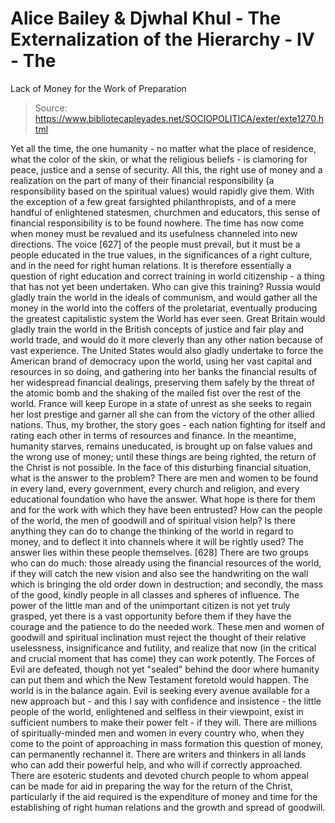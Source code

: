 # Alice Bailey & Djwhal Khul - The Externalization of the Hierarchy - IV - The
Lack of Money for the Work of Preparation

> Source: https://www.bibliotecapleyades.net/SOCIOPOLITICA/exter/exte1270.html

Yet all the time, the one humanity - no matter what the place of residence, what the color of the skin, or what the religious beliefs - is clamoring for peace, justice and a sense of security. All this, the right use of money and a realization on the part of many of their financial responsibility (a responsibility based on the spiritual values) would rapidly give them. With the exception of a few great farsighted philanthropists, and of a mere handful of enlightened statesmen, churchmen and educators, this sense of financial responsibility is to be found nowhere.
The time has now come when money must be revalued and its usefulness channeled into new directions. The voice [627] of the people must prevail, but it must be a people educated in the true values, in the significances of a right culture, and in the need for right human relations. It is therefore essentially a question of right education and correct training in world citizenship - a thing that has not yet been undertaken. Who can give this training? Russia would gladly train the world in the ideals of communism, and would gather all the money in the world into the coffers of the proletariat, eventually producing the greatest capitalistic system the World has ever seen. Great Britain would gladly train the world in the British concepts of justice and fair play and world trade, and would do it more cleverly than any other nation because of vast experience. The United States would also gladly undertake to force the American brand of democracy upon the world, using her vast capital and resources in so doing, and gathering into her banks the financial results of her widespread financial dealings, preserving them safely by the threat of the atomic bomb and the shaking of the mailed fist over the rest of the world. France will keep Europe in a state of unrest as she seeks to regain her lost prestige and garner all she can from the victory of the other allied nations. Thus, my brother, the story goes - each nation fighting for itself and rating each other in terms of resources and finance. In the meantime, humanity starves, remains uneducated, is brought up on false values and the wrong use of money; until these things are being righted, the return of the Christ is not possible.
In the face of this disturbing financial situation, what is the answer to the problem? There are men and women to be found in every land, every government, every church and religion, and every educational foundation who have the answer. What hope is there for them and for the work with which they have been entrusted? How can the people of the world, the men of goodwill and of spiritual vision help? Is there anything they can do to change the thinking of the world in regard to money, and to deflect it into channels where it will be rightly used? The answer lies within these people themselves. [628]
There are two groups who can do much: those already using the financial resources of the world, if they will catch the new vision and also see the handwriting on the wall which is bringing the old order down in destruction; and secondly, the mass of the good, kindly people in all classes and spheres of influence.
The power of the little man and of the unimportant citizen is not yet truly grasped, yet there is a vast opportunity before them if they have the courage and the patience to do the needed work.
These men and women of goodwill and spiritual inclination must reject the thought of their relative uselessness, insignificance and futility, and realize that now (in the critical and crucial moment that has come) they can work potently. The Forces of Evil are defeated, though not yet "sealed" behind the door where humanity can put them and which the New Testament foretold would happen. The world is in the balance again. Evil is seeking every avenue available for a new approach but - and this I say with confidence and insistence - the little people of the world, enlightened and selfless in their viewpoint, exist in sufficient numbers to make their power felt - if they will. There are millions of spiritually-minded men and women in every country who, when they come to the point of approaching in mass formation this question of money, can permanently rechannel it. There are writers and thinkers in all lands who can add their powerful help, and who will if correctly approached. There are esoteric students and devoted church people to whom appeal can be made for aid in preparing the way for the return of the Christ, particularly if the aid required is the expenditure of money and time for the establishing of right human relations and the growth and spread of goodwill.
